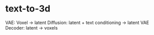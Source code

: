 # text-to-3d
VAE: Voxel -> latent
Diffusion: latent + text conditioning -> latent
VAE Decoder: latent -> voxels